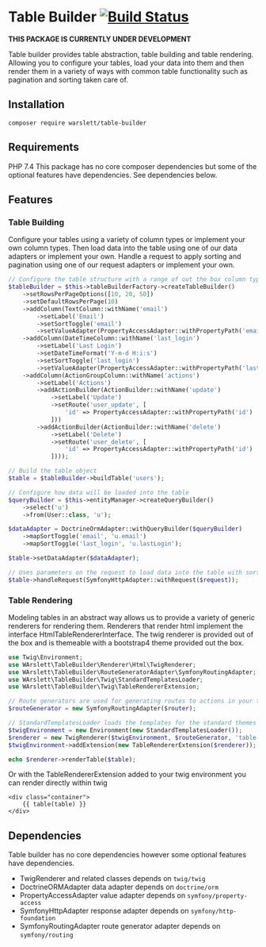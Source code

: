 # Table Builder [![Build Status](https://circleci.com/gh/warslett/table-builder.png?style=shield)](https://circleci.com/gh/warslett/table-builder)
**THIS PACKAGE IS CURRENTLY UNDER DEVELOPMENT**

Table builder provides table abstraction, table building and table rendering. Allowing you to configure your tables,
load your data into them and then render them in a variety of ways with common table functionality such as pagination
and sorting taken care of.

## Installation
`composer require warslett/table-builder`

## Requirements
PHP 7.4
This package has no core composer dependencies but some of the optional features have dependencies. See dependencies
below.

## Features

### Table Building
Configure your tables using a variety of column types or implement your own column types. Then load data into the table
using one of our data adapters or implement your own. Handle a request to apply sorting and pagination using one of our
request adapters or implement your own.
``` php
// Configure the table structure with a range of out the box column types
$tableBuilder = $this->tableBuilderFactory->createTableBuilder()
    ->setRowsPerPageOptions([10, 20, 50])
    ->setDefaultRowsPerPage(10)
    ->addColumn(TextColumn::withName('email')
        ->setLabel('Email')
        ->setSortToggle('email')
        ->setValueAdapter(PropertyAccessAdapter::withPropertyPath('email')))
    ->addColumn(DateTimeColumn::withName('last_login')
        ->setLabel('Last Login')
        ->setDateTimeFormat('Y-m-d H:i:s')
        ->setSortToggle('last_login')
        ->setValueAdapter(PropertyAccessAdapter::withPropertyPath('lastLogin')))
    ->addColumn(ActionGroupColumn::withName('actions')
        ->setLabel('Actions')
        ->addActionBuilder(ActionBuilder::withName('update')
            ->setLabel('Update')
            ->setRoute('user_update', [
                'id' => PropertyAccessAdapter::withPropertyPath('id')
            ]))
        ->addActionBuilder(ActionBuilder::withName('delete')
            ->setLabel('Delete')
            ->setRoute('user_delete', [
                'id' => PropertyAccessAdapter::withPropertyPath('id')
            ])));

// Build the table object
$table = $tableBuilder->buildTable('users');

// Configure how data will be loaded into the table
$queryBuilder = $this->entityManager->createQueryBuilder()
    ->select('u')
    ->from(User::class, 'u');

$dataAdapter = DoctrineOrmAdapter::withQueryBuilder($queryBuilder)
    ->mapSortToggle('email', 'u.email')
    ->mapSortToggle('last_login', 'u.lastLogin');

$table->setDataAdapter($dataAdapter);

// Uses parameters on the request to load data into the table with sorting and pagination
$table->handleRequest(SymfonyHttpAdapter::withRequest($request));
```

### Table Rendering
Modeling tables in an abstract way allows us to provide a variety of generic renderers for rendering them. Renderers
that render html implement the interface HtmlTableRendererInterface. The twig renderer is provided out of the box and is
themeable with a bootstrap4 theme provided out the box.
``` php
use Twig\Environment;
use WArslett\TableBuilder\Renderer\Html\TwigRenderer;
use WArslett\TableBuilder\RouteGeneratorAdapter\SymfonyRoutingAdapter;
use WArslett\TableBuilder\Twig\StandardTemplatesLoader;
use WArslett\TableBuilder\Twig\TableRendererExtension;

// Route generators are used for generating routes to actions in your table (Symfony and Sprintf adapters provided otb)
$routeGenerator = new SymfonyRoutingAdapter($router);

// StandardTemplatesLoader loads the templates for the standard themes in the table-builder/ namespace
$twigEnvironment = new Environment(new StandardTemplatesLoader());
$renderer = new TwigRenderer($twigEnvironment, $routeGenerator, 'table-builder/bootstrap4.html.twig');
$twigEnvironment->addExtension(new TableRendererExtension($renderer)); // Extension must be registered before rendering

echo $renderer->renderTable($table);
```
Or with the TableRendererExtension added to your twig environment you can render directly within twig
``` twig
<div class="container">
    {{ table(table) }}
</div>
```

## Dependencies
Table builder has no core dependencies however some optional features have dependencies.
* TwigRenderer and related classes depends on `twig/twig`
* DoctrineORMAdapter data adapter depends on `doctrine/orm`
* PropertyAccessAdapter value adapter depends on `symfony/property-access`
* SymfonyHttpAdapter response adapter depends on `symfony/http-foundation`
* SymfonyRoutingAdapter route generator adapter depends on `symfony/routing`
